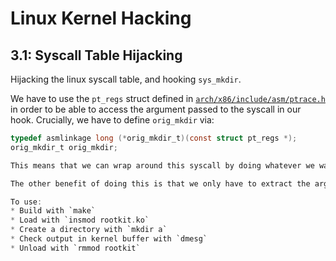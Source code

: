 # Linux Kernel Hacking

## 3.1: Syscall Table Hijacking

Hijacking the linux syscall table, and hooking `sys_mkdir`.

We have to use the `pt_regs` struct defined in [`arch/x86/include/asm/ptrace.h`](https://github.com/torvalds/linux/blob/master/arch/x86/include/asm/ptrace.h) in order to be able to access the argument passed to the syscall in our hook. Crucially, we have to define `orig_mkdir` via:

```C
typedef asmlinkage long (*orig_mkdir_t)(const struct pt_regs *);
orig_mkdir_t orig_mkdir;

This means that we can wrap around this syscall by doing whatever we want to do in our hook, and then just pass the entire `pt_regs` struct over to this function pointer with `orig_mkdir(regs)` when we're done.

The other benefit of doing this is that we only have to extract the arguments that we are interested in and not all of them solely for the purpose of passing them along to the real syscall. Looking up `sys_mkdir` [here](https://syscalls64.paolostivanin.com/), we see that `*pathname` is stored in the `rdi` register. This means that we simply dereference the string containing the new directory with `(char *)regs->di`.

To use:
* Build with `make`
* Load with `insmod rootkit.ko`
* Create a directory with `mkdir a`
* Check output in kernel buffer with `dmesg`
* Unload with `rmmod rootkit`

